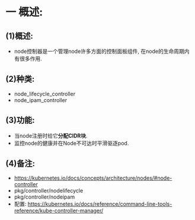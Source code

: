 # 一 概述:
## (1)概述:
- node控制器是一个管理node许多方面的控制面板组件, 在node的生命周期内有很多作用.

## (2)种类:
- node_lifecycle_controller
- node_ipam_controller

## (3)功能:
- 当node注册时给它**分配CIDR块**.
- 监控node的健康并在Node不可达时平滑驱逐pod.

## (4)备注:
- https://kubernetes.io/docs/concepts/architecture/nodes/#node-controller
- pkg/controller/nodelifecycle
- pkg/controller/nodeipam
- 配置: https://kubernetes.io/docs/reference/command-line-tools-reference/kube-controller-manager/
